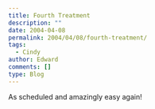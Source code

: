 ```yaml
---
title: Fourth Treatment
description: ""
date: 2004-04-08
permalink: 2004/04/08/fourth-treatment/
tags:
  - Cindy
author: Edward
comments: []
type: Blog
---
```


As scheduled and amazingly easy again!

